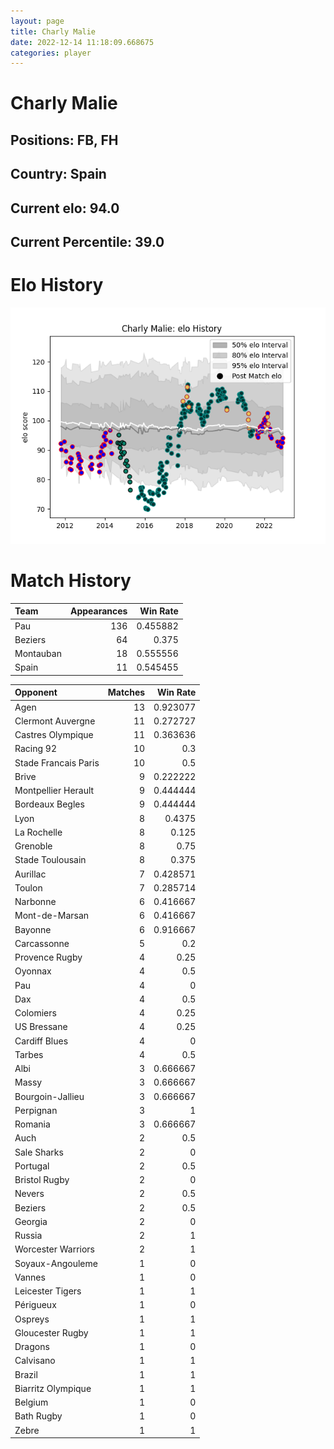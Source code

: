 ```yaml
---  
layout: page  
title: Charly Malie  
date: 2022-12-14 11:18:09.668675  
categories: player  
---
```

# Charly Malie

## Positions: FB, FH

## Country: Spain

## Current elo: 94.0

## Current Percentile: 39.0

# Elo History


![elo history](history_CharlyMalie.png)
# Match History


| Team      |   Appearances |   Win Rate |
|:----------|--------------:|-----------:|
| Pau       |           136 |   0.455882 |
| Beziers   |            64 |   0.375    |
| Montauban |            18 |   0.555556 |
| Spain     |            11 |   0.545455 |

| Opponent             |   Matches |   Win Rate |
|:---------------------|----------:|-----------:|
| Agen                 |        13 |   0.923077 |
| Clermont Auvergne    |        11 |   0.272727 |
| Castres Olympique    |        11 |   0.363636 |
| Racing 92            |        10 |   0.3      |
| Stade Francais Paris |        10 |   0.5      |
| Brive                |         9 |   0.222222 |
| Montpellier Herault  |         9 |   0.444444 |
| Bordeaux Begles      |         9 |   0.444444 |
| Lyon                 |         8 |   0.4375   |
| La Rochelle          |         8 |   0.125    |
| Grenoble             |         8 |   0.75     |
| Stade Toulousain     |         8 |   0.375    |
| Aurillac             |         7 |   0.428571 |
| Toulon               |         7 |   0.285714 |
| Narbonne             |         6 |   0.416667 |
| Mont-de-Marsan       |         6 |   0.416667 |
| Bayonne              |         6 |   0.916667 |
| Carcassonne          |         5 |   0.2      |
| Provence Rugby       |         4 |   0.25     |
| Oyonnax              |         4 |   0.5      |
| Pau                  |         4 |   0        |
| Dax                  |         4 |   0.5      |
| Colomiers            |         4 |   0.25     |
| US Bressane          |         4 |   0.25     |
| Cardiff Blues        |         4 |   0        |
| Tarbes               |         4 |   0.5      |
| Albi                 |         3 |   0.666667 |
| Massy                |         3 |   0.666667 |
| Bourgoin-Jallieu     |         3 |   0.666667 |
| Perpignan            |         3 |   1        |
| Romania              |         3 |   0.666667 |
| Auch                 |         2 |   0.5      |
| Sale Sharks          |         2 |   0        |
| Portugal             |         2 |   0.5      |
| Bristol Rugby        |         2 |   0        |
| Nevers               |         2 |   0.5      |
| Beziers              |         2 |   0.5      |
| Georgia              |         2 |   0        |
| Russia               |         2 |   1        |
| Worcester Warriors   |         2 |   1        |
| Soyaux-Angouleme     |         1 |   0        |
| Vannes               |         1 |   0        |
| Leicester Tigers     |         1 |   1        |
| Périgueux            |         1 |   0        |
| Ospreys              |         1 |   1        |
| Gloucester Rugby     |         1 |   1        |
| Dragons              |         1 |   0        |
| Calvisano            |         1 |   1        |
| Brazil               |         1 |   1        |
| Biarritz Olympique   |         1 |   1        |
| Belgium              |         1 |   0        |
| Bath Rugby           |         1 |   0        |
| Zebre                |         1 |   1        |